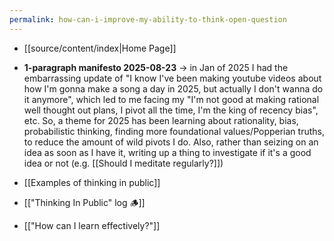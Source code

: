 ```yaml
---
permalink: how-can-i-improve-my-ability-to-think-open-question
---
```

- [[source/content/index|Home Page]]
- **1-paragraph manifesto 2025-08-23** → in Jan of 2025 I had the embarrassing update of "I know I've been making youtube videos about how I'm gonna make a song a day in 2025, but actually I don't wanna do it anymore", which led to me facing my "I'm not good at making rational well thought out plans, I pivot all the time, I'm the king of recency bias", etc. So, a theme for 2025 has been learning about rationality, bias, probabilistic thinking, finding more foundational values/Popperian truths, to reduce the amount of wild pivots I do. Also, rather than seizing on an idea as soon as I have it, writing up a thing to investigate if it's a good idea or not (e.g. [[Should I meditate regularly?]])

- [[Examples of thinking in public]]
- [["Thinking In Public" log 🪵]]
- [["How can I learn effectively?"]]